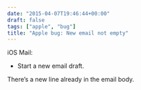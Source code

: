 ```yaml
---
date: "2015-04-07T19:46:44+00:00"
draft: false
tags: ["apple", "bug"]
title: "Apple bug: New email not empty"
---
```



iOS Mail:

  * Start a new email draft.



There’s a new line already in the email body.
